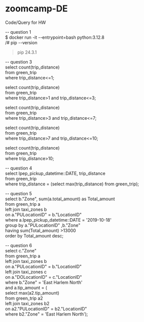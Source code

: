 # zoomcamp-DE
Code/Query for HW

-- question 1<br />
$ docker run -it --entrypoint=bash python:3.12.8<br />
/# pip --version<br />
>pip 24.3.1<br />

-- question 3<br />
select count(trip_distance)<br />
from green_trip<br />
where trip_distance<=1;<br />

select count(trip_distance)<br />
from green_trip<br />
where trip_distance>1 and trip_distance<=3;<br />

select count(trip_distance)<br />
from green_trip<br />
where trip_distance>3 and trip_distance<=7;<br />

select count(trip_distance)<br />
from green_trip<br />
where trip_distance>7 and trip_distance<=10;<br />

select count(trip_distance)<br />
from green_trip<br />
where trip_distance>10;<br />

-- question 4<br />
select lpep_pickup_datetime::DATE, trip_distance<br />
from green_trip<br />
where trip_distance = (select max(trip_distance) from green_trip);<br />

-- question 5<br />
select b."Zone", sum(a.total_amount) as Total_amount<br />
from green_trip a<br />
left join taxi_zones b<br />
on a."PULocationID" = b."LocationID"<br />
where a.lpep_pickup_datetime::DATE = '2019-10-18'<br />
group by a."PULocationID" ,b."Zone"<br />
having sum(Total_amount) >13000<br />
order by Total_amount desc;<br />

-- question 6<br />
select c."Zone"<br />
from green_trip a<br />
left join taxi_zones b<br />
on a."PULocationID" = b."LocationID"<br />
left join taxi_zones c<br />
on a."DOLocationID" = c."LocationID"<br />
where b."Zone" = 'East Harlem North'<br />
and a.tip_amount = (<br />
    select max(a2.tip_amount)<br />
    from green_trip a2<br />
    left join taxi_zones b2<br />
    on a2."PULocationID" = b2."LocationID"<br />
    where b2."Zone" = 'East Harlem North');<br />
